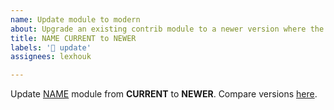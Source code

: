 ```yaml
---
name: Update module to modern
about: Upgrade an existing contrib module to a newer version where the version name of the current release still uses a prefix based on Drupal core but a newer version name without this prefix.
title: NAME CURRENT to NEWER
labels: '📢 update'
assignees: lexhouk

---
```


Update [NAME](https://www.drupal.org/project/KEY) module from **CURRENT** to **NEWER**. Compare versions [here](https://git.drupalcode.org/project/KEY/-/compare/8.x-CURRENT...NEWER).
